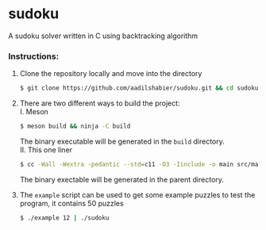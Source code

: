 # sudoku

A sudoku solver written in C using backtracking algorithm

### Instructions:

1. Clone the repository locally and move into the directory

    ```sh
    $ git clone https://github.com/aadilshabier/sudoku.git && cd sudoku
    ```
1. There are two different ways to build the project:  
    I. Meson
      ```sh
      $ meson build && ninja -C build         
      ```
      The binary executable will be generated in the `build` directory.  
    II. This one liner
      ```sh
      $ cc -Wall -Wextra -pedantic --std=c11 -O3 -Iinclude -o main src/main.c src/sudoku.c
      ```
      The binary exectable will be generated in the parent directory.
1. The `example` script can be used to get some example puzzles to test the program, it contains 50 puzzles 
    ```sh
    $ ./example 12 | ./sudoku
    ``` 

